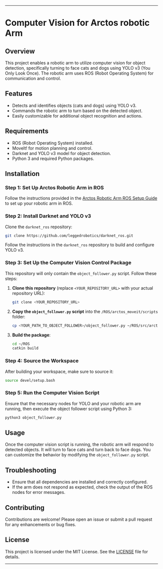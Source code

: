 
---

# Computer Vision for Arctos robotic Arm

## Overview

This project enables a robotic arm to utilize computer vision for object detection, specifically turning to face cats and dogs using YOLO v3 (You Only Look Once). The robotic arm uses ROS (Robot Operating System) for communication and control.

## Features

- Detects and identifies objects (cats and dogs) using YOLO v3.
- Commands the robotic arm to turn based on the detected object.
- Easily customizable for additional object recognition and actions.

## Requirements

- ROS (Robot Operating System) installed.
- MoveIt! for motion planning and control.
- Darknet and YOLO v3 model for object detection.
- Python 3 and required Python packages.

## Installation

### Step 1: Set Up Arctos Robotic Arm in ROS

Follow the instructions provided in the [Arctos Robotic Arm ROS Setup Guide](<LINK_TO_ARCTOS_GUIDE>) to set up your robotic arm in ROS.

### Step 2: Install Darknet and YOLO v3

Clone the `darknet_ros` repository:

```bash
git clone https://github.com/leggedrobotics/darknet_ros.git
```

Follow the instructions in the `darknet_ros` repository to build and configure YOLO v3.

### Step 3: Set Up the Computer Vision Control Package

This repository will only contain the `object_follower.py` script. Follow these steps:

1. **Clone this repository** (replace `<YOUR_REPOSITORY_URL>` with your actual repository URL):

   ```bash
   git clone <YOUR_REPOSITORY_URL>
   ```

2. **Copy the `object_follower.py` script** into the `/ROS/arctos_moveit/scripts` folder:

   ```bash
   cp <YOUR_PATH_TO_OBJECT_FOLLOWER>/object_follower.py ~/ROS/src/arctos_moveit/scripts/
   ```

3. **Build the package**:

   ```bash
   cd ~/ROS
   catkin build
   ```

### Step 4: Source the Workspace

After building your workspace, make sure to source it:

```bash
source devel/setup.bash
```

### Step 5: Run the Computer Vision Script

Ensure that the necessary nodes for YOLO and your robotic arm are running, then execute the object follower script using Python 3:

```bash
python3 object_follower.py
```

## Usage

Once the computer vision script is running, the robotic arm will respond to detected objects. It will turn to face cats and turn back to face dogs. You can customize the behavior by modifying the `object_follower.py` script.

## Troubleshooting

- Ensure that all dependencies are installed and correctly configured.
- If the arm does not respond as expected, check the output of the ROS nodes for error messages.

## Contributing

Contributions are welcome! Please open an issue or submit a pull request for any enhancements or bug fixes.

## License

This project is licensed under the MIT License. See the [LICENSE](LICENSE) file for details.

---
